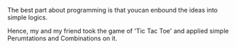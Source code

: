 The best part about programming is that youcan enbound the ideas into simple logics.

Hence, my and my friend took the game of 'Tic Tac Toe' and applied simple Perumtations and Combinations on it.
